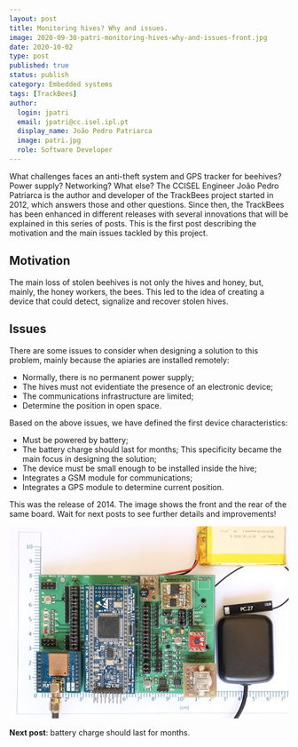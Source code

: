 ```yaml
---
layout: post
title: Monitoring hives? Why and issues.
image: 2020-09-30-patri-monitoring-hives-why-and-issues-front.jpg
date: 2020-10-02
type: post
published: true
status: publish
category: Embedded systems
tags: [TrackBees]
author:
  login: jpatri
  email: jpatri@cc.isel.ipl.pt
  display_name: João Pedro Patriarca
  image: patri.jpg
  role: Software Developer
---
```


What challenges faces an anti-theft system and GPS tracker for beehives? Power supply? Networking? What else? The CCISEL Engineer João Pedro Patriarca is the author and developer of the TrackBees project started in 2012, which answers those and other questions. Since then, the TrackBees has been enhanced in different releases with several innovations that will be explained in this series of posts. This is the first post describing the motivation and the main issues tackled by this project.

## Motivation

The main loss of stolen beehives is not only the hives and honey, but, mainly, the honey workers, the bees.
This led to the idea of creating a device that could detect, signalize and recover stolen hives.

## Issues

There are some issues to consider when designing a solution to this problem, mainly because the apiaries are installed remotely:

* Normally, there is no permanent power supply;
* The hives must not evidentiate the presence of an electronic device;
* The communications infrastructure are limited;
* Determine the position in open space.

Based on the above issues, we have defined the first device characteristics:

* Must be powered by battery;
* The battery charge should last for months; This specificity became the main focus in designing the solution;
* The device must be small enough to be installed inside the hive;
* Integrates a GSM module for communications;
* Integrates a GPS module to determine current position.

This was the release of 2014. The image shows the front and the rear of the same board. Wait for next posts to see further details and improvements!

<img src="/assets/blog/2020-09-30-patri-monitoring-hives-why-and-issues-front.jpg" width="720px">


**Next post**: battery charge should last for months.
